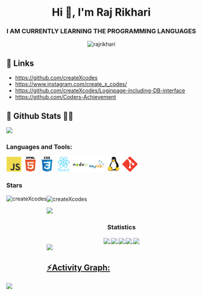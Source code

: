 <!--  [![MasterHead](https://user-images.githubusercontent.com/74038190/225813708-98b745f2-7d22-48cf-9150-083f1b00d6c9.gif)](https://rishavchanda.io) -->

<h1 align="center">Hi 👋, I'm Raj Rikhari</h1>
<h3 align="center">I AM CURRENTLY LEARNING THE PROGRAMMING LANGUAGES</h3>

<p align="center"> <img src="https://komarev.com/ghpvc/?username=rajrikhari&label=Profile%20views&color=0e75b6&style=flat" alt="rajrikhari" width="130"/> </p>

## :mango: Links
- https://github.com/createXcodes
- https://www.instagram.com/create_x_codes/
- https://github.com/createXcodes/Loginpage-including-DB-interface
- https://github.com/Coders-Achievement



## :mango: Github Stats 🐱‍🚀
![](https://github-readme-stats.vercel.app/api/top-langs/?username=createXcodes&theme=dark&hideborder=false&includeallcommits=false&count_private=false&layout=compact&align="center")




<h3 align="left">Languages and Tools:</h3>
<p align="left">
<img src="https://raw.githubusercontent.com/teamedwardforever/Readme-Generator/71f25dd8b98329b168142a6b782a107b75eab178/svg/Skills/Languages/javascript-original.svg" alt="Javascript" width="40" height="40"/>
<img src="https://raw.githubusercontent.com/teamedwardforever/Readme-Generator/71f25dd8b98329b168142a6b782a107b75eab178/svg/Skills/Frontend/html5-original-wordmark.svg" alt="HTML" width="40" height="40"/>
<img src="https://raw.githubusercontent.com/teamedwardforever/Readme-Generator/71f25dd8b98329b168142a6b782a107b75eab178/svg/Skills/Frontend/css3-original-wordmark.svg" alt="Css" width="40" height="40"/>
<img src="https://raw.githubusercontent.com/teamedwardforever/Readme-Generator/71f25dd8b98329b168142a6b782a107b75eab178/svg/Skills/Frontend/react-original-wordmark.svg" alt="React" width="40" height="40"/>
<img src="https://raw.githubusercontent.com/teamedwardforever/Readme-Generator/71f25dd8b98329b168142a6b782a107b75eab178/svg/Skills/Backend/nodejs-original-wordmark.svg" alt="NodeJs" width="40" height="40"/>
<img src="https://raw.githubusercontent.com/teamedwardforever/Readme-Generator/71f25dd8b98329b168142a6b782a107b75eab178/svg/Skills/Database/mysql-original-wordmark.svg" alt="Mysql" width="40" height="40"/>
<img src="https://raw.githubusercontent.com/teamedwardforever/Readme-Generator/71f25dd8b98329b168142a6b782a107b75eab178/svg/Skills/Other/linux-original.svg" alt="Linux" width="40" height="40"/>
<img src="https://raw.githubusercontent.com/teamedwardforever/Readme-Generator/71f25dd8b98329b168142a6b782a107b75eab178/svg/Skills/Other/git-scm-icon.svg" alt="Git" width="40" height="40"/>
</p>

<h3 align="left">Stars</h3>
<img align="left" height="180em" src="https://github-readme-stats.vercel.app/api/top-langs/?username=createXcodes&layout=compact&theme=dark" alt=createXcodes />

<p><img align="center" height="180em" src="https://github-readme-streak-stats.herokuapp.com/?user=createXcodes&theme=dark" alt="createXcodes" /></p>

<img src="https://user-images.githubusercontent.com/73097560/115834477-dbab4500-a447-11eb-908a-139a6edaec5c.gif"><h3 align="center">Statistics</h3>
<div align="center">
<a href="https://github.com/createXcodes">
<img align="center" src="http://github-profile-summary-cards.vercel.app/api/cards/stats?username=createXcodes&theme=dark" height="180em" />
<img align="center" src="http://github-profile-summary-cards.vercel.app/api/cards/most-commit-language?username=createXcodes&theme=dark" height="180em" />
<img align="center" src="http://github-profile-summary-cards.vercel.app/api/cards/repos-per-language?username=createXcodes&theme=2077" height="180em" />
<img align="center" src="http://github-profile-summary-cards.vercel.app/api/cards/productive-time?username=createXcodes&theme=2077" height="180em" />
<img align="center" src="http://github-profile-summary-cards.vercel.app/api/cards/profile-details?username=createXcodes&theme=dark" height="180em" />
</div>
<img src="https://user-images.githubusercontent.com/73097560/115834477-dbab4500-a447-11eb-908a-139a6edaec5c.gif"><h2 align="left">⚡Activity Graph:</h2>
<img align="center" src="https://github-readme-activity-graph.vercel.app/graph?username=createXcodes&theme=react-dark"/>
